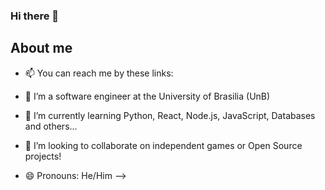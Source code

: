 ### Hi there 👋

## About me

- 📫 You can reach me by these links:

- 🔭 I’m a software engineer at the University of Brasilia (UnB)
- 🌱 I’m currently learning Python, React, Node.js, JavaScript, Databases and others...
- 👯 I’m looking to collaborate on independent games or Open Source projects!
 
- 😄 Pronouns: He/Him
-->
